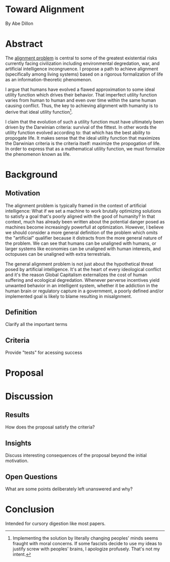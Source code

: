 # Toward Alignment
By Abe Dillon

# Abstract 
The [alignment problem](https://www.wikiwand.com/en/AI_alignment) is central to some of the greatest existential risks currently facing civilization including environmental degredation, war, and artificial intelligence incongruence. I propose a path to achieve alignment (specifically among living systems) based on a rigorous formalization of life as an information-theoretic phenomenon. 

I argue that humans have evolved a flawed approximation to some ideal utility function which drives their behavior. That imperfect utility function varies from human to human and even over time within the same human causing conflict. Thus, the key to achieving alignment with humanity is to derive that ideal utility function[^1]. 

I claim that the evolution of such a utility function must have ultimately been driven by the Darwinian criteria: survival of the fittest. In other words the utility function evolved according to: that which has the best ability to propogate life. It makes sense that the ideal utility function that maximizes the Darwinian criteria is the criteria itself: maximize the propogation of life. In order to express that as a mathematical utility function, we must formalize the phenomenon known as life. 

[^1]: Implementing the solution by literally changing peoples' minds seems fraught with moral concerns. If some fascists decide to use my ideas to justify screw with peoples' brains, I apologize profusely. That's not my intent.

# Background
## Motivation
The alignment problem is typically framed in the context of artificial intelligence: What if we set a machine to work brutally optimizing solutions to satisfy a goal that's poorly aligned with the good of humanity? In that context, much has already been written about the potential danger posed as machines become increasingly powerfull at optimization. However, I believe we should consider a more general definition of the problem which omits the "artificial" qualifier because it distracts from the more general nature of the problem. We can see that humans can be unaligned with humans, or larger systems like economies can be unaligned with human interests, and octopuses can be unaligned with extra terrestrials.

The general alignment problem is not just about the hypothetical threat posed by artificial intelligence. It's at the heart of every ideological conflict and it's the reason Global Capitalism externalizes the cost of human suffering and ecological degredation. Whenever perverse incentives yield unwanted behavior in an intelligent system, whether it be addiction in the human brain or regulatory capture in a government, a poorly defined and/or implemented goal is likely to blame resulting in misalgnment.

## Definition 
Clarify all the important terms 
## Criteria 
Provide "tests" for acessing success 

# Proposal 

# Discussion 
## Results 
How does the proposal satisfy the criteria?
## Insights 
Discuss interesting consequences of the proposal beyond the initial motivation.
## Open Questions 
What are some points deliberately left unanswered and why?

# Conclusion 
Intended for cursory digestion like most papers.
